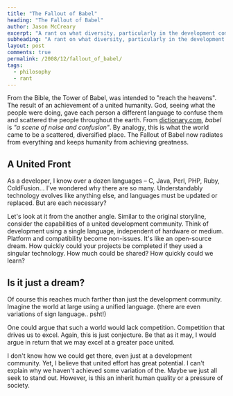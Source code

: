 ```yaml
---
title: "The Fallout of Babel"
heading: "The Fallout of Babel"
author: Jason McCreary
excerpt: "A rant on what diversity, particularly in the development community, costs in respect to advancement."
subheading: "A rant on what diversity, particularly in the development community, costs in respect to advancement."
layout: post
comments: true
permalink: /2008/12/fallout_of_babel/
tags:
  - philosophy
  - rant
---
```

From the Bible, the Tower of Babel, was intended to "reach the heavens". The result of an achievement of a united humanity. God, seeing what the people were doing, gave each person a different language to confuse them and scattered the people throughout the earth. From [dictionary.com][1], *babel* is *"a scene of noise and confusion"*. By analogy, this is what the world came to be a scattered, diversified place. The Fallout of Babel now radiates from everything and keeps humanity from achieving greatness.

## A United Front

As a developer, I know over a dozen languages – C, Java, Perl, PHP, Ruby, ColdFusion… I've wondered why there are so many. Understandably technology evolves like anything else, and languages must be updated or replaced. But are each necessary?

Let's look at it from the another angle. Similar to the original storyline, consider the capabilities of a united development community. Think of development using a single language, independent of hardware or medium. Platform and compatibility become non-issues. It's like an open-source dream. How quickly could your projects be completed if they used a singular technology. How much could be shared? How quickly could we learn?

## Is it just a dream?

Of course this reaches much farther than just the development community. Imagine the world at large using a unified language. (there are even variations of sign language.. psht!)

One could argue that such a world would lack competition. Competition that drives us to excel. Again, this is just conjecture. Be that as it may, I would argue in return that we may excel at a greater pace united.

I don't know how we could get there, even just at a development community. Yet, I believe that united effort has great potential. I can't explain why we haven't achieved some variation of the. Maybe we just all seek to stand out. However, is this an inherit human quality or a pressure of society.

 [1]: http://dictionary.com
